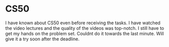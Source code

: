 # CS50

I have known about CS50 even before receiving the tasks. I have watched the video lectures and the quality of the videos was top-notch. I still have to get my hands on the problem set. Couldnt do it towards the last minute. Will give it a try soon after the deadline.


